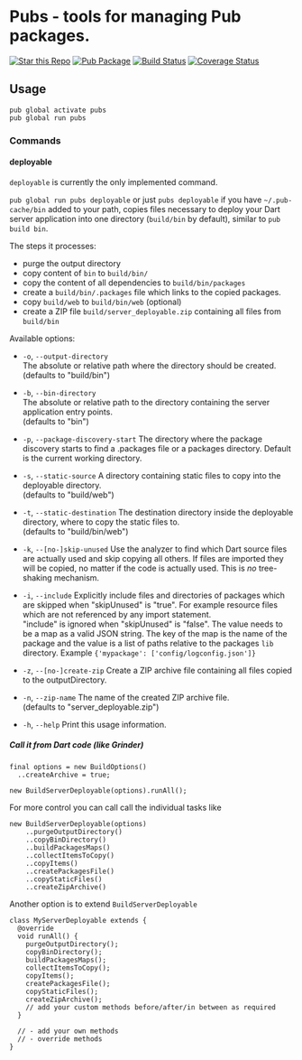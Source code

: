 # Pubs - tools for managing Pub packages.

[![Star this Repo](https://img.shields.io/github/stars/bwu-dart/pubs.svg?style=flat)](https://github.com/bwu-dart/pubs)
[![Pub Package](https://img.shields.io/pub/v/pubs.svg?style=flat)](https://pub.dartlang.org/packages/pubs)
[![Build Status](https://travis-ci.org/bwu-dart/pubs.svg?branch=master)](https://travis-ci.org/bwu-dart/pubs)
[![Coverage Status](https://coveralls.io/repos/bwu-dart/pubs/badge.svg?branch=master)](https://coveralls.io/r/bwu-dart/pubs)

## Usage

```
pub global activate pubs
pub global run pubs
```

### Commands

#### deployable

`deployable` is currently the only implemented command.

`pub global run pubs deployable` or just `pubs deployable` if you have 
`~/.pub-cache/bin` added to your path, copies files necessary to deploy your 
Dart server application into one directory (`build/bin` by default), similar 
to `pub build bin`. 

The steps it processes:
- purge the output directory
- copy content of `bin` to `build/bin/`
- copy the content of all dependencies to `build/bin/packages`
- create a `build/bin/.packages` file which links to the copied packages.
- copy `build/web` to `build/bin/web` (optional)
- create a ZIP file `build/server_deployable.zip` containing all files from
`build/bin`

Available options:

 
- `-o`, `--output-directory`           
The absolute or relative path where the directory should be created.  
(defaults to "build/bin")

- `-b`, `--bin-directory`              
The absolute or relative path to the directory containing the server
application entry points.  
(defaults to "bin")

- `-p`, `--package-discovery-start`
The directory where the package discovery starts to find a .packages file or a
packages directory. Default is the current working directory.
  
- `-s`, `--static-source`
A directory containing static files to copy into the deployable directory.  
(defaults to "build/web")
  
- `-t`, `--static-destination`
The destination directory inside the deployable directory, where to copy the
static files to.  
(defaults to "build/bin/web")

- `-k`, `--[no-]skip-unused`
Use the analyzer to find which Dart source files are actually used and skip
copying all others. If files are imported they will be copied, no matter if the
code is actually used. This is *no* tree-shaking mechanism.
  
- `-i`, `--include`
Explicitly include files and directories of packages which are skipped when
"skipUnused" is "true". For example resource files which are not referenced by
any import statement.  
"include" is ignored when "skipUnused" is "false".
The value needs to be a map as a valid JSON string.
The key of the map is the name of the package and the value is a list of
paths relative to the packages `lib` directory.
Example `{'mypackage': ['config/logconfig.json']}`

- `-z`, `--[no-]create-zip`
Create a ZIP archive file containing all files copied to the outputDirectory.

- `-n`, `--zip-name`
The name of the created ZIP archive file.  
(defaults to "server_deployable.zip")
  
- `-h`, `--help`
Print this usage information.


##### Call it from Dart code (like Grinder)

```
final options = new BuildOptions()
  ..createArchive = true;
  
new BuildServerDeployable(options).runAll();
```

For more control you can call call the individual tasks like

```
new BuildServerDeployable(options)
    ..purgeOutputDirectory()
    ..copyBinDirectory()
    ..buildPackagesMaps()
    ..collectItemsToCopy()
    ..copyItems()
    ..createPackagesFile()
    ..copyStaticFiles()
    ..createZipArchive()
```

Another option is to extend `BuildServerDeployable`

```
class MyServerDeployable extends {
  @override
  void runAll() {
    purgeOutputDirectory();
    copyBinDirectory();
    buildPackagesMaps();
    collectItemsToCopy();
    copyItems();
    createPackagesFile();
    copyStaticFiles();
    createZipArchive();  
    // add your custom methods before/after/in between as required      
  }
  
  // - add your own methods
  // - override methods
}
```
